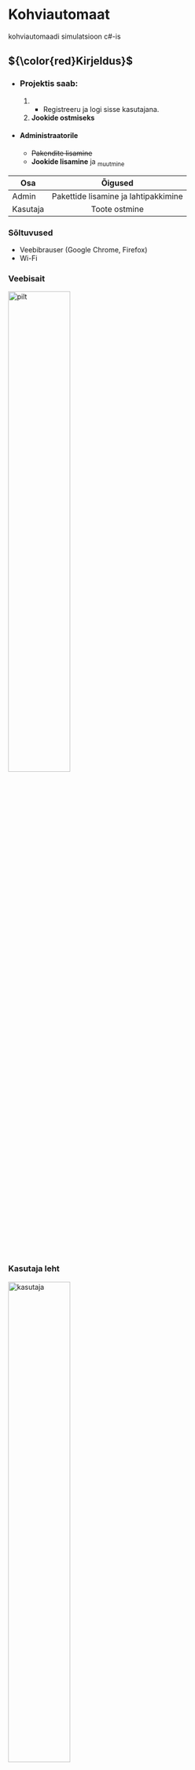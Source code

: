 # Kohviautomaat

kohviautomaadi simulatsioon c#-is

## ${\color{red}Kirjeldus}$
 - ### Projektis saab:
   1. + Registreeru ja logi sisse kasutajana.
   2. __Jookide ostmiseks__
 - #### Administraatorile
   * ~~Pakendite lisamine~~
   * **Jookide lisamine** ja <sub>muutmine</sub> 

| Osa           | Õigused       
| ------------- |:-------------:
| Admin         | Pakettide lisamine ja lahtipakkimine
| Kasutaja      | Toote ostmine      
  


### Sõltuvused

* Veebibrauser (Google Chrome, Firefox)
* Wi-Fi

### Veebisait

<img src="https://github.com/OleksandrBohatyrov/Kohviautomaat2/assets/120181397/d993079f-9173-4bb1-8de4-0ad7cea1fb52" alt="pilt" style="width: 50%; height: auto;">


### Kasutaja leht
<img src="https://github.com/OleksandrBohatyrov/Kohviautomaat2/assets/120181397/b3d263bd-5438-4f5d-8e18-36c7e6889d4a" alt="kasutaja" style="width: 50%; height: auto;">


### Admin leht
<img src="https://github.com/OleksandrBohatyrov/Kohviautomaat2/assets/120181397/0020b612-20d2-4fb6-ae47-f143da5747a1" alt="admin" style="width: 50%; height: auto;">



* [Kohviautomaat](https://oleksandrbohatyrov22.thkit.ee/JSleht/Content/kohv/haldusleht.php)

### Code


Siin ma võtan Topsejuua väärtuse.
```
function getCurrentTopsejuua($id)
{
    global $yhendus;
    $kask = $yhendus->prepare("SELECT topsejuua FROM kohviautomaat WHERE id = ?");
    $kask->bind_param("i", $id);
    $kask->execute();
    $kask->bind_result($currentTopsejuua);
    $kask->fetch();
    $kask->close();

    return $currentTopsejuua;
}
```


## Autorid

ex. Oleksandr Bohatyrov

## Versiooni ajalugu

* Vaata [commit change]() või Vaata [release history]()


## License

This project is licensed under the [Oleksandr Bohatyrov] License - see the LICENSE.md file for details
